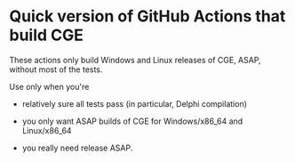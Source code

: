 # Quick version of GitHub Actions that build CGE

These actions only build Windows and Linux releases of CGE, ASAP, without most of the tests.

Use only when you're

- relatively sure all tests pass (in particular, Delphi compilation)

- you only want ASAP builds of CGE for Windows/x86_64 and Linux/x86_64

- you really need release ASAP.
